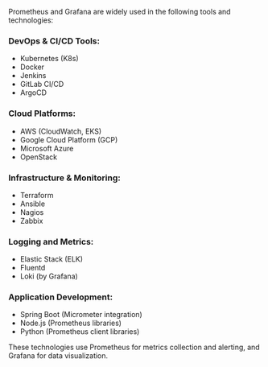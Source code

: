 Prometheus and Grafana are widely used in the following tools and technologies:

### **DevOps & CI/CD Tools:**
- Kubernetes (K8s)
- Docker
- Jenkins
- GitLab CI/CD
- ArgoCD

### **Cloud Platforms:**
- AWS (CloudWatch, EKS)
- Google Cloud Platform (GCP)
- Microsoft Azure
- OpenStack

### **Infrastructure & Monitoring:**
- Terraform
- Ansible
- Nagios
- Zabbix

### **Logging and Metrics:**
- Elastic Stack (ELK)
- Fluentd
- Loki (by Grafana)

### **Application Development:**
- Spring Boot (Micrometer integration)
- Node.js (Prometheus libraries)
- Python (Prometheus client libraries)

These technologies use Prometheus for metrics collection and alerting, and Grafana for data visualization.
